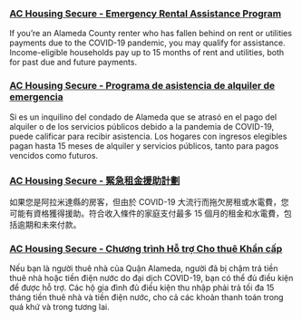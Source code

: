 <RenderIf language="en,tl">

### [AC Housing Secure - Emergency Rental Assistance Program](https://www.ac-housingsecure.org/?fbclid=IwAR0186ykll8tKe-brqbLkMHiguYJQc0buUF1o6SjhXg_EKebR9fYSJs5hus)

If you’re an Alameda County renter who has fallen behind on rent or utilities payments due to the COVID-19 pandemic, you may qualify for assistance. Income-eligible households pay up to 15 months of rent and utilities, both for past due and future payments.

</RenderIf>
<RenderIf language="es">

### [AC Housing Secure - Programa de asistencia de alquiler de emergencia](https://www.ac-housingsecure.org/?fbclid=IwAR0186ykll8tKe-brqbLkMHiguYJQc0buUF1o6SjhXg_EKebR9fYSJs5hus)

Si es un inquilino del condado de Alameda que se atrasó en el pago del alquiler o de los servicios públicos debido a la pandemia de COVID-19, puede calificar para recibir asistencia. Los hogares con ingresos elegibles pagan hasta 15 meses de alquiler y servicios públicos, tanto para pagos vencidos como futuros.
</RenderIf>

<RenderIf language="zh">

### [AC Housing Secure - 緊急租金援助計劃](https://www.ac-housingsecure.org/?fbclid=IwAR0186ykll8tKe-brqbLkMHiguYJQc0buUF1o6SjhXg_EKebR9fYSJs5hus)

如果您是阿拉米達縣的房客，但由於 COVID-19 大流行而拖欠房租或水電費，您可能有資格獲得援助。符合收入條件的家庭支付最多 15 個月的租金和水電費，包括逾期和未來付款。
</RenderIf>
<RenderIf language="vi">

### [AC Housing Secure - Chương trình Hỗ trợ Cho thuê Khẩn cấp](https://www.ac-housingsecure.org/?fbclid=IwAR0186ykll8tKe-brqbLkMHiguYJQc0buUF1o6SjhXg_EKebR9fYSJs5hus)

Nếu bạn là người thuê nhà của Quận Alameda, người đã bị chậm trả tiền thuê nhà hoặc tiền điện nước do đại dịch COVID-19, bạn có thể đủ điều kiện để được hỗ trợ. Các hộ gia đình đủ điều kiện thu nhập phải trả tối đa 15 tháng tiền thuê nhà và tiền điện nước, cho cả các khoản thanh toán trong quá khứ và trong tương lai.

</RenderIf>
